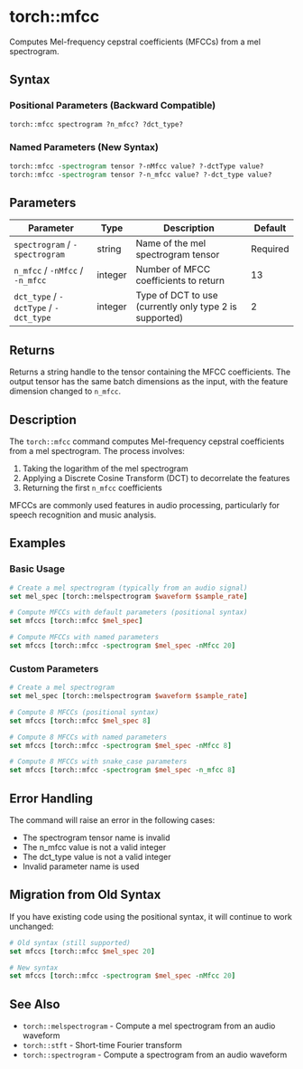 # torch::mfcc

Computes Mel-frequency cepstral coefficients (MFCCs) from a mel spectrogram.

## Syntax

### Positional Parameters (Backward Compatible)
```tcl
torch::mfcc spectrogram ?n_mfcc? ?dct_type?
```

### Named Parameters (New Syntax)
```tcl
torch::mfcc -spectrogram tensor ?-nMfcc value? ?-dctType value?
torch::mfcc -spectrogram tensor ?-n_mfcc value? ?-dct_type value?
```

## Parameters

| Parameter | Type | Description | Default |
|-----------|------|-------------|---------|
| `spectrogram` / `-spectrogram` | string | Name of the mel spectrogram tensor | Required |
| `n_mfcc` / `-nMfcc` / `-n_mfcc` | integer | Number of MFCC coefficients to return | 13 |
| `dct_type` / `-dctType` / `-dct_type` | integer | Type of DCT to use (currently only type 2 is supported) | 2 |

## Returns

Returns a string handle to the tensor containing the MFCC coefficients. The output tensor has the same batch dimensions as the input, with the feature dimension changed to `n_mfcc`.

## Description

The `torch::mfcc` command computes Mel-frequency cepstral coefficients from a mel spectrogram. The process involves:

1. Taking the logarithm of the mel spectrogram
2. Applying a Discrete Cosine Transform (DCT) to decorrelate the features
3. Returning the first `n_mfcc` coefficients

MFCCs are commonly used features in audio processing, particularly for speech recognition and music analysis.

## Examples

### Basic Usage

```tcl
# Create a mel spectrogram (typically from an audio signal)
set mel_spec [torch::melspectrogram $waveform $sample_rate]

# Compute MFCCs with default parameters (positional syntax)
set mfccs [torch::mfcc $mel_spec]

# Compute MFCCs with named parameters
set mfccs [torch::mfcc -spectrogram $mel_spec -nMfcc 20]
```

### Custom Parameters

```tcl
# Create a mel spectrogram
set mel_spec [torch::melspectrogram $waveform $sample_rate]

# Compute 8 MFCCs (positional syntax)
set mfccs [torch::mfcc $mel_spec 8]

# Compute 8 MFCCs with named parameters
set mfccs [torch::mfcc -spectrogram $mel_spec -nMfcc 8]

# Compute 8 MFCCs with snake_case parameters
set mfccs [torch::mfcc -spectrogram $mel_spec -n_mfcc 8]
```

## Error Handling

The command will raise an error in the following cases:
- The spectrogram tensor name is invalid
- The n_mfcc value is not a valid integer
- The dct_type value is not a valid integer
- Invalid parameter name is used

## Migration from Old Syntax

If you have existing code using the positional syntax, it will continue to work unchanged:

```tcl
# Old syntax (still supported)
set mfccs [torch::mfcc $mel_spec 20]

# New syntax
set mfccs [torch::mfcc -spectrogram $mel_spec -nMfcc 20]
```

## See Also

- `torch::melspectrogram` - Compute a mel spectrogram from an audio waveform
- `torch::stft` - Short-time Fourier transform
- `torch::spectrogram` - Compute a spectrogram from an audio waveform
